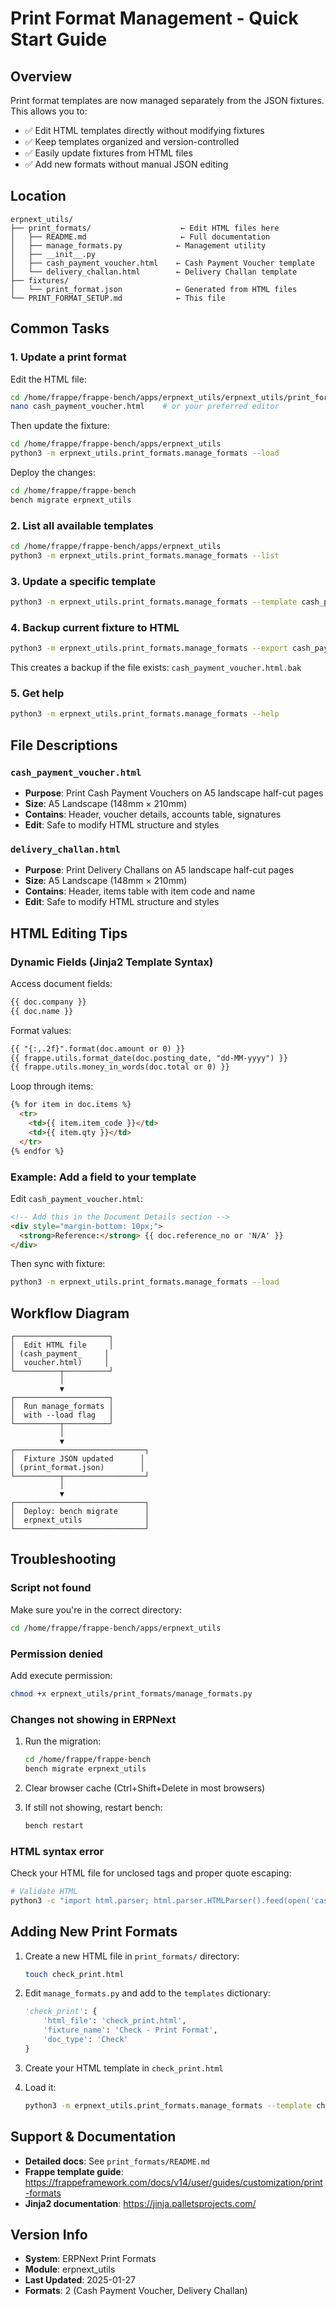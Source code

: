 # Print Format Management - Quick Start Guide

## Overview

Print format templates are now managed separately from the JSON fixtures. This allows you to:
- ✅ Edit HTML templates directly without modifying fixtures
- ✅ Keep templates organized and version-controlled
- ✅ Easily update fixtures from HTML files
- ✅ Add new formats without manual JSON editing

## Location

```
erpnext_utils/
├── print_formats/                    ← Edit HTML files here
│   ├── README.md                     ← Full documentation
│   ├── manage_formats.py            ← Management utility
│   ├── __init__.py
│   ├── cash_payment_voucher.html    ← Cash Payment Voucher template
│   └── delivery_challan.html        ← Delivery Challan template
├── fixtures/
│   └── print_format.json            ← Generated from HTML files
└── PRINT_FORMAT_SETUP.md            ← This file
```

## Common Tasks

### 1. Update a print format

Edit the HTML file:
```bash
cd /home/frappe/frappe-bench/apps/erpnext_utils/erpnext_utils/print_formats
nano cash_payment_voucher.html    # or your preferred editor
```

Then update the fixture:
```bash
cd /home/frappe/frappe-bench/apps/erpnext_utils
python3 -m erpnext_utils.print_formats.manage_formats --load
```

Deploy the changes:
```bash
cd /home/frappe/frappe-bench
bench migrate erpnext_utils
```

### 2. List all available templates

```bash
cd /home/frappe/frappe-bench/apps/erpnext_utils
python3 -m erpnext_utils.print_formats.manage_formats --list
```

### 3. Update a specific template

```bash
python3 -m erpnext_utils.print_formats.manage_formats --template cash_payment_voucher
```

### 4. Backup current fixture to HTML

```bash
python3 -m erpnext_utils.print_formats.manage_formats --export cash_payment_voucher
```

This creates a backup if the file exists: `cash_payment_voucher.html.bak`

### 5. Get help

```bash
python3 -m erpnext_utils.print_formats.manage_formats --help
```

## File Descriptions

### `cash_payment_voucher.html`
- **Purpose**: Print Cash Payment Vouchers on A5 landscape half-cut pages
- **Size**: A5 Landscape (148mm × 210mm)
- **Contains**: Header, voucher details, accounts table, signatures
- **Edit**: Safe to modify HTML structure and styles

### `delivery_challan.html`
- **Purpose**: Print Delivery Challans on A5 landscape half-cut pages  
- **Size**: A5 Landscape (148mm × 210mm)
- **Contains**: Header, items table with item code and name
- **Edit**: Safe to modify HTML structure and styles

## HTML Editing Tips

### Dynamic Fields (Jinja2 Template Syntax)

Access document fields:
```html
{{ doc.company }}
{{ doc.name }}
```

Format values:
```html
{{ "{:,.2f}".format(doc.amount or 0) }}
{{ frappe.utils.format_date(doc.posting_date, "dd-MM-yyyy") }}
{{ frappe.utils.money_in_words(doc.total or 0) }}
```

Loop through items:
```html
{% for item in doc.items %}
  <tr>
    <td>{{ item.item_code }}</td>
    <td>{{ item.qty }}</td>
  </tr>
{% endfor %}
```

### Example: Add a field to your template

Edit `cash_payment_voucher.html`:
```html
<!-- Add this in the Document Details section -->
<div style="margin-bottom: 10px;">
  <strong>Reference:</strong> {{ doc.reference_no or 'N/A' }}
</div>
```

Then sync with fixture:
```bash
python3 -m erpnext_utils.print_formats.manage_formats --load
```

## Workflow Diagram

```
┌─────────────────────┐
│  Edit HTML file     │
│ (cash_payment_     │
│  voucher.html)     │
└──────────┬──────────┘
           │
           ▼
┌─────────────────────┐
│  Run manage_formats │
│  with --load flag   │
└──────────┬──────────┘
           │
           ▼
┌─────────────────────────────┐
│  Fixture JSON updated      │
│ (print_format.json)        │
└──────────┬──────────────────┘
           │
           ▼
┌─────────────────────────────┐
│  Deploy: bench migrate      │
│  erpnext_utils              │
└─────────────────────────────┘
```

## Troubleshooting

### Script not found
Make sure you're in the correct directory:
```bash
cd /home/frappe/frappe-bench/apps/erpnext_utils
```

### Permission denied
Add execute permission:
```bash
chmod +x erpnext_utils/print_formats/manage_formats.py
```

### Changes not showing in ERPNext
1. Run the migration:
   ```bash
   cd /home/frappe/frappe-bench
   bench migrate erpnext_utils
   ```

2. Clear browser cache (Ctrl+Shift+Delete in most browsers)

3. If still not showing, restart bench:
   ```bash
   bench restart
   ```

### HTML syntax error
Check your HTML file for unclosed tags and proper quote escaping:
```bash
# Validate HTML
python3 -c "import html.parser; html.parser.HTMLParser().feed(open('cash_payment_voucher.html').read())"
```

## Adding New Print Formats

1. Create a new HTML file in `print_formats/` directory:
   ```bash
   touch check_print.html
   ```

2. Edit `manage_formats.py` and add to the `templates` dictionary:
   ```python
   'check_print': {
       'html_file': 'check_print.html',
       'fixture_name': 'Check - Print Format',
       'doc_type': 'Check'
   }
   ```

3. Create your HTML template in `check_print.html`

4. Load it:
   ```bash
   python3 -m erpnext_utils.print_formats.manage_formats --template check_print
   ```

## Support & Documentation

- **Detailed docs**: See `print_formats/README.md`
- **Frappe template guide**: https://frappeframework.com/docs/v14/user/guides/customization/print-formats
- **Jinja2 documentation**: https://jinja.palletsprojects.com/

## Version Info

- **System**: ERPNext Print Formats
- **Module**: erpnext_utils
- **Last Updated**: 2025-01-27
- **Formats**: 2 (Cash Payment Voucher, Delivery Challan)

